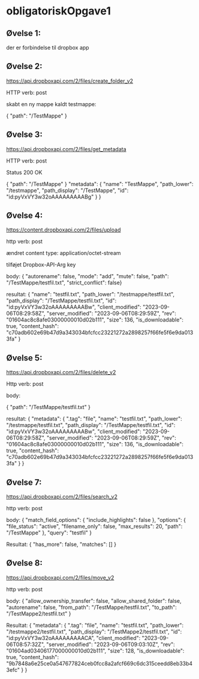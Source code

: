 # obligatoriskOpgave1
## Øvelse 1: 
der er forbindelse til dropbox app

## Øvelse 2:
https://api.dropboxapi.com/2/files/create_folder_v2

HTTP verb: post

skabt en ny mappe kaldt testmappe:

{
    "path": "/TestMappe"
}
   

## Øvelse 3:
https://api.dropboxapi.com/2/files/get_metadata

HTTP verb: post

Status 200 OK

{
    "path": "/TestMappe"
}
 "metadata": {
        "name": "TestMappe",
        "path_lower": "/testmappe",
        "path_display": "/TestMappe",
        "id": "id:pyVxVY3w32oAAAAAAAAABg"
    }
}

## Øvelse 4: 
https://content.dropboxapi.com/2/files/upload

http verb: post

ændret content type: application/octet-stream

tilføjet Dropbox-API-Arg key

body:
{    "autorename": false,    "mode": "add",    "mute": false,    "path": "/TestMappe/testfil.txt",    "strict_conflict": false}

resultat:
{
    "name": "testfil.txt",
    "path_lower": "/testmappe/testfil.txt",
    "path_display": "/TestMappe/testfil.txt",
    "id": "id:pyVxVY3w32oAAAAAAAAABw",
    "client_modified": "2023-09-06T08:29:58Z",
    "server_modified": "2023-09-06T08:29:59Z",
    "rev": "01604ac8c8afe03000000010d02b111",
    "size": 136,
    "is_downloadable": true,
    "content_hash": "c70adb602e69b47d9a343034bfcfcc23221272a2898257f66fe5f6e9da0133fa"
}

## Øvelse 5: 
https://api.dropboxapi.com/2/files/delete_v2

Http verb: post

body:

{
    "path": "/TestMappe/testfil.txt"
}

resultat:
{
    "metadata": {
        ".tag": "file",
        "name": "testfil.txt",
        "path_lower": "/testmappe/testfil.txt",
        "path_display": "/TestMappe/testfil.txt",
        "id": "id:pyVxVY3w32oAAAAAAAAABw",
        "client_modified": "2023-09-06T08:29:58Z",
        "server_modified": "2023-09-06T08:29:59Z",
        "rev": "01604ac8c8afe03000000010d02b111",
        "size": 136,
        "is_downloadable": true,
        "content_hash": "c70adb602e69b47d9a343034bfcfcc23221272a2898257f66fe5f6e9da0133fa"
    }
}

## Øvelse 7:
https://api.dropboxapi.com/2/files/search_v2

http verb: post

body:
{
    "match_field_options": {
        "include_highlights": false
    },
    "options": {
        "file_status": "active",
        "filename_only": false,
        "max_results": 20,
        "path": "/TestMappe"
    },
    "query": "testfil"
}

Resultat: 
{
    "has_more": false,
    "matches": []
}

## Øvelse 8:
https://api.dropboxapi.com/2/files/move_v2

http verb: post

body:
{
    "allow_ownership_transfer": false,
    "allow_shared_folder": false,
    "autorename": false,
    "from_path": "/TestMappe/testfil.txt",
    "to_path": "/TestMappe2/testfil.txt"
}

Resultat:
{
    "metadata": {
        ".tag": "file",
        "name": "testfil.txt",
        "path_lower": "/testmappe2/testfil.txt",
        "path_display": "/TestMappe2/testfil.txt",
        "id": "id:pyVxVY3w32oAAAAAAAAACA",
        "client_modified": "2023-09-06T08:57:32Z",
        "server_modified": "2023-09-06T09:03:10Z",
        "rev": "01604ad03406177000000010d02b111",
        "size": 128,
        "is_downloadable": true,
        "content_hash": "9b7848a6e25ce0a547677824ceb0fcc8a2afcf669c6dc315ceedd8eb33b43efc"
    }
}
